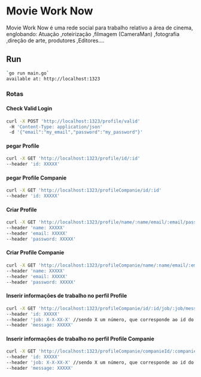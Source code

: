 # Movie Work Now

Movie Work Now é uma rede social para trabalho relativo a área de cinema, englobando:
Atuação ,roteirização ,filmagem (CameraMan) ,fotografia ,direção de arte, produtores ,Editores....


## Run
```sh
`go run main.go`
available at: http://localhost:1323
```

### Rotas

#### Check Valid Login
``` sh 
curl -X POST 'http://localhost:1323/profile/valid' 
 -H 'Content-Type: application/json'
 -d '{"email":"my_email","password":"my_password"}'
```

#### pegar Profile
``` sh 
curl -X GET 'http://localhost:1323/profile/id/:id' 
--header 'id: XXXXX' 
```

#### pegar Profile Companie
``` sh 
curl -X GET 'http://localhost:1323/profileCompanie/id/:id' 
--header 'id: XXXXX' 
```

#### Criar Profile
``` sh 
curl -X GET 'http://localhost:1323/profile/name/:name/email/:email/password/:password' 
--header 'name: XXXXX' 
--header 'email: XXXXX' 
--header 'password: XXXXX' 
```

#### Criar Profile Companie
``` sh 
curl -X GET 'http://localhost:1323/profileCompanie/name/:name/email/:email/password/:password' 
--header 'name: XXXXX'
--header 'email: XXXXX' 
--header 'password: XXXXX'
```

#### Inserir informações de trabalho no perfil Profile 
``` sh 
curl -X GET 'http://localhost:1323/profileCompanie/id/:id/job/:job/message/:message' \
--header 'id: XXXXX' 
--header 'job: X-X-XX-X' //sendo X um número, que corresponde ao id do job
--header 'message: XXXXX' 
```

#### Inserir informações de trabalho no perfil Profile Companie
``` sh 
curl -X GET 'http://localhost:1323/profileCompanie/companieId/:companieId/job/:job/message/:message' 
--header 'id: XXXXX' 
--header 'job: X-X-XX-X' //sendo X um número, que corresponde ao id do job
--header 'message: XXXXX' 

```